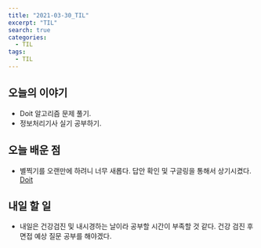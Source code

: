 ```yaml
---
title: "2021-03-30_TIL"
excerpt: "TIL"
search: true
categories: 
  - TIL
tags: 
  - TIL
---
```


## 오늘의 이야기

- Doit 알고리즘 문제 풀기.
- 정보처리기사 실기 공부하기.


## 오늘 배운 점

- 별찍기를 오랜만에 하려니 너무 새롭다. 답안 확인 및 구글링을 통해서 상기시켰다.<br>
[Doit](https://devboryung.github.io/algorism/doit-2/)




## 내일 할 일

- 내일은 건강검진 및 내시경하는 날이라 공부할 시간이 부족할 것 같다. 건강 검진 후 면접 예상 질문 공부를 해야겠다.

